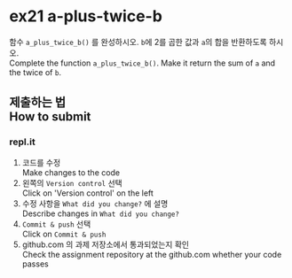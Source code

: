 # ex21 a-plus-twice-b

함수 `a_plus_twice_b()` 를 완성하시오. `b`에 2를 곱한 값과 `a`의 합을 반환하도록 하시오.<br>
Complete the function `a_plus_twice_b()`.  Make it return the sum of `a` and the twice of `b`.

## 제출하는 법<br>How to submit

### repl.it

1. 코드를 수정<br>Make changes to the code
2. 왼쪽의 `Version control` 선택<br>Click on 'Version control' on the left
3. 수정 사항을 `What did you change?` 에 설명<br>Describe changes in `What did you change?`
4. `Commit & push` 선택<br>Click on `Commit & push`
5. github.com 의 과제 저장소에서 통과되었는지 확인<br>Check the assignment repository at the github.com whether your code passes
